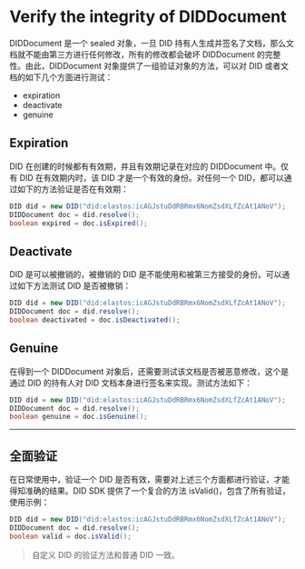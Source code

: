 # Verify the integrity of DIDDocument

DIDDocument 是一个 sealed 对象，一旦 DID 持有人生成并签名了文档，那么文档就不能由第三方进行任何修改，所有的修改都会破坏 DIDDocument 的完整性。由此，DIDDocument 对象提供了一组验证对象的方法，可以对 DID 或者文档的如下几个方面进行测试：

- expiration
- deactivate
- genuine

## Expiration

DID 在创建的时候都有有效期，并且有效期记录在对应的 DIDDocument 中。仅有 DID 在有效期内时，该 DID 才是一个有效的身份。对任何一个 DID，都可以通过如下的方法验证是否在有效期：

```java
DID did = new DID("did:elastos:icAGJstuDdRBRmx6NomZsdXLfZcAt1ANoV");
DIDDocument doc = did.resolve();
boolean expired = doc.isExpired();
```

## Deactivate

DID 是可以被撤销的，被撤销的 DID 是不能使用和被第三方接受的身份。可以通过如下方法测试 DID 是否被撤销：

```java
DID did = new DID("did:elastos:icAGJstuDdRBRmx6NomZsdXLfZcAt1ANoV");
DIDDocument doc = did.resolve();
boolean deactivated = doc.isDeactivated();
```

## Genuine

在得到一个 DIDDocument 对象后，还需要测试该文档是否被恶意修改，这个是通过 DID 的持有人对 DID 文档本身进行签名来实现。测试方法如下：

```java
DID did = new DID("did:elastos:icAGJstuDdRBRmx6NomZsdXLfZcAt1ANoV");
DIDDocument doc = did.resolve();
boolean genuine = doc.isGenuine();
```

----

## 全面验证

在日常使用中，验证一个 DID 是否有效，需要对上述三个方面都进行验证，才能得知准确的结果。DID SDK 提供了一个复合的方法 isValid()，包含了所有验证，使用示例：

```java
DID did = new DID("did:elastos:icAGJstuDdRBRmx6NomZsdXLfZcAt1ANoV");
DIDDocument doc = did.resolve();
boolean valid = doc.isValid();
```

> 自定义 DID 的验证方法和普通 DID 一致。
